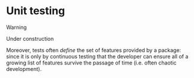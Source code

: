 # Unit testing

> [!WARNING]
> Under construction

Moreover, tests often *define* the set of features provided by a package: since it is only by continuous testing that the developer can ensure all of a growing list of features survive the passage of time (i.e. often chaotic development).